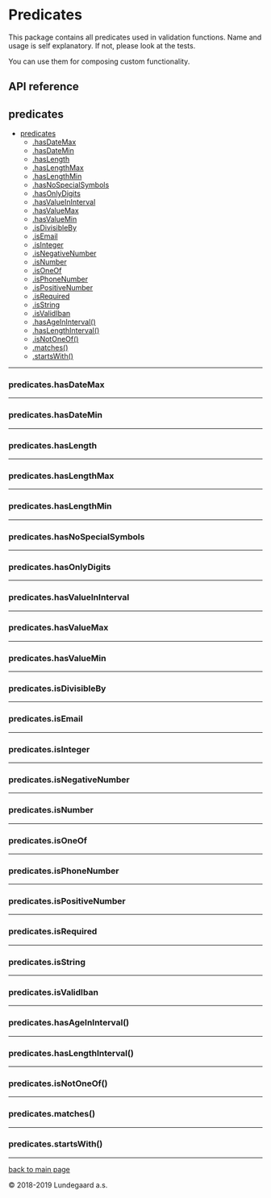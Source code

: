 # Predicates
This package contains all predicates used in validation functions.
Name and usage is self explanatory. If not, please look at the tests.

You can use them for composing custom functionality.

## API reference
 <a name="module_predicates"></a>

## predicates

* [predicates](#module_predicates)
    * [.hasDateMax](#module_predicates.hasDateMax)
    * [.hasDateMin](#module_predicates.hasDateMin)
    * [.hasLength](#module_predicates.hasLength)
    * [.hasLengthMax](#module_predicates.hasLengthMax)
    * [.hasLengthMin](#module_predicates.hasLengthMin)
    * [.hasNoSpecialSymbols](#module_predicates.hasNoSpecialSymbols)
    * [.hasOnlyDigits](#module_predicates.hasOnlyDigits)
    * [.hasValueInInterval](#module_predicates.hasValueInInterval)
    * [.hasValueMax](#module_predicates.hasValueMax)
    * [.hasValueMin](#module_predicates.hasValueMin)
    * [.isDivisibleBy](#module_predicates.isDivisibleBy)
    * [.isEmail](#module_predicates.isEmail)
    * [.isInteger](#module_predicates.isInteger)
    * [.isNegativeNumber](#module_predicates.isNegativeNumber)
    * [.isNumber](#module_predicates.isNumber)
    * [.isOneOf](#module_predicates.isOneOf)
    * [.isPhoneNumber](#module_predicates.isPhoneNumber)
    * [.isPositiveNumber](#module_predicates.isPositiveNumber)
    * [.isRequired](#module_predicates.isRequired)
    * [.isString](#module_predicates.isString)
    * [.isValidIban](#module_predicates.isValidIban)
    * [.hasAgeInInterval()](#module_predicates.hasAgeInInterval)
    * [.hasLengthInterval()](#module_predicates.hasLengthInterval)
    * [.isNotOneOf()](#module_predicates.isNotOneOf)
    * [.matches()](#module_predicates.matches)
    * [.startsWith()](#module_predicates.startsWith)


* * *

<a name="module_predicates.hasDateMax"></a>

### predicates.hasDateMax

* * *

<a name="module_predicates.hasDateMin"></a>

### predicates.hasDateMin

* * *

<a name="module_predicates.hasLength"></a>

### predicates.hasLength

* * *

<a name="module_predicates.hasLengthMax"></a>

### predicates.hasLengthMax

* * *

<a name="module_predicates.hasLengthMin"></a>

### predicates.hasLengthMin

* * *

<a name="module_predicates.hasNoSpecialSymbols"></a>

### predicates.hasNoSpecialSymbols

* * *

<a name="module_predicates.hasOnlyDigits"></a>

### predicates.hasOnlyDigits

* * *

<a name="module_predicates.hasValueInInterval"></a>

### predicates.hasValueInInterval

* * *

<a name="module_predicates.hasValueMax"></a>

### predicates.hasValueMax

* * *

<a name="module_predicates.hasValueMin"></a>

### predicates.hasValueMin

* * *

<a name="module_predicates.isDivisibleBy"></a>

### predicates.isDivisibleBy

* * *

<a name="module_predicates.isEmail"></a>

### predicates.isEmail

* * *

<a name="module_predicates.isInteger"></a>

### predicates.isInteger

* * *

<a name="module_predicates.isNegativeNumber"></a>

### predicates.isNegativeNumber

* * *

<a name="module_predicates.isNumber"></a>

### predicates.isNumber

* * *

<a name="module_predicates.isOneOf"></a>

### predicates.isOneOf

* * *

<a name="module_predicates.isPhoneNumber"></a>

### predicates.isPhoneNumber

* * *

<a name="module_predicates.isPositiveNumber"></a>

### predicates.isPositiveNumber

* * *

<a name="module_predicates.isRequired"></a>

### predicates.isRequired

* * *

<a name="module_predicates.isString"></a>

### predicates.isString

* * *

<a name="module_predicates.isValidIban"></a>

### predicates.isValidIban

* * *

<a name="module_predicates.hasAgeInInterval"></a>

### predicates.hasAgeInInterval()

* * *

<a name="module_predicates.hasLengthInterval"></a>

### predicates.hasLengthInterval()

* * *

<a name="module_predicates.isNotOneOf"></a>

### predicates.isNotOneOf()

* * *

<a name="module_predicates.matches"></a>

### predicates.matches()

* * *

<a name="module_predicates.startsWith"></a>

### predicates.startsWith()

* * *


[back to main page](../../README.md)

© 2018-2019 Lundegaard a.s.